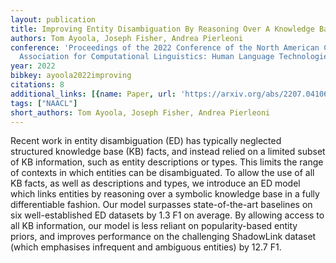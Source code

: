 ```yaml
---
layout: publication
title: Improving Entity Disambiguation By Reasoning Over A Knowledge Base
authors: Tom Ayoola, Joseph Fisher, Andrea Pierleoni
conference: 'Proceedings of the 2022 Conference of the North American Chapter of the
  Association for Computational Linguistics: Human Language Technologies'
year: 2022
bibkey: ayoola2022improving
citations: 8
additional_links: [{name: Paper, url: 'https://arxiv.org/abs/2207.04106'}]
tags: ["NAACL"]
short_authors: Tom Ayoola, Joseph Fisher, Andrea Pierleoni
---
```

Recent work in entity disambiguation (ED) has typically neglected structured
knowledge base (KB) facts, and instead relied on a limited subset of KB
information, such as entity descriptions or types. This limits the range of
contexts in which entities can be disambiguated. To allow the use of all KB
facts, as well as descriptions and types, we introduce an ED model which links
entities by reasoning over a symbolic knowledge base in a fully differentiable
fashion. Our model surpasses state-of-the-art baselines on six well-established
ED datasets by 1.3 F1 on average. By allowing access to all KB information, our
model is less reliant on popularity-based entity priors, and improves
performance on the challenging ShadowLink dataset (which emphasises infrequent
and ambiguous entities) by 12.7 F1.